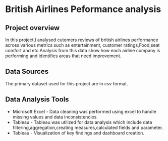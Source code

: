 # British Airlines Peformance analysis
## Project overview
In this project,I analysed cutomers reviews of british airlines performance  across various metrics  such as entertainment, customer ratings,Food,seat comfort and etc.Analysis from this data show how each airline company is performing and identifies areas that need improvement.
## Data Sources
The primary dataset used for this project are in csv format. 





## Data Analysis Tools
- Microsoft Excel - Data cleaning was performed using excel to handle missing values and data inconsistencies.
- Tableau - Tableau was utilized for data analysis which include data filtering,aggregation,creating measures,calculated fields and parameter.
- Tableau - Visualization of key findings and dashboard creation.





